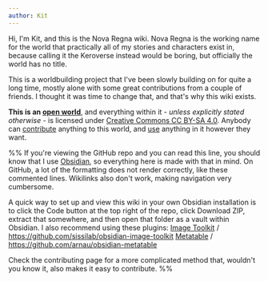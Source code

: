 ```yaml
---
author: Kit
---
```

Hi, I'm Kit, and this is the Nova Regna wiki. Nova Regna is the working name for the world that practically all of my stories and characters exist in, because calling it the Keroverse instead would be boring, but officially the world has no title.

This is a worldbuilding project that I've been slowly building on for quite a long time, mostly alone with some great contributions from a couple of friends. I thought it was time to change that, and that's why this wiki exists.

**This is an [open world](https://opendefinition.org/)**, and everything within it - *unless explicitly stated otherwise* - is licensed under [Creative Commons CC BY-SA 4.0](https://creativecommons.org/licenses/by-sa/4.0/). Anybody can [contribute](CONTRIBUTING.md) anything to this world, and [use](Usage%20Guidelines.md) anything in it however they want.

%% If you're viewing the GitHub repo and you can read this line, you should know that I use [Obsidian](https://obsidian.md/), so everything here is made with that in mind. On GitHub, a lot of the formatting does not render correctly, like these commented lines. Wikilinks also don't work, making navigation very cumbersome.

A quick way to set up and view this wiki in your own Obsidian installation is to click the Code button at the top right of the repo, click Download ZIP, extract that somewhere, and then open that folder as a vault within Obsidian. I also recommend using these plugins:
[Image Toolkit](obsidian://show-plugin?id=obsidian-image-toolkit ) / https://github.com/sissilab/obsidian-image-toolkit
[Metatable](obsidian://show-plugin?id=obsidian-metatable) / https://github.com/arnau/obsidian-metatable

Check the contributing page for a more complicated method that, wouldn't you know it, also makes it easy to contribute. %%